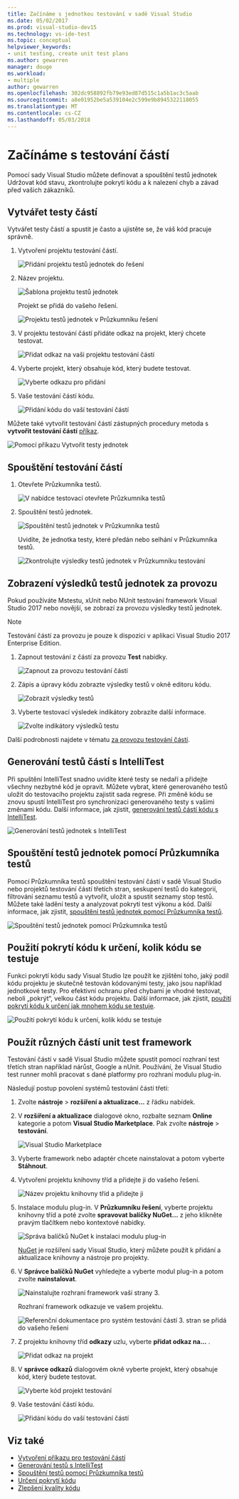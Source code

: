 ```yaml
---
title: Začínáme s jednotkou testování v sadě Visual Studio
ms.date: 05/02/2017
ms.prod: visual-studio-dev15
ms.technology: vs-ide-test
ms.topic: conceptual
helpviewer_keywords:
- unit testing, create unit test plans
ms.author: gewarren
manager: douge
ms.workload:
- multiple
author: gewarren
ms.openlocfilehash: 302dc958892fb79e93ed87d515c1a5b1ac3c5aab
ms.sourcegitcommit: a8e01952be5a539104e2c599e9b8945322118055
ms.translationtype: MT
ms.contentlocale: cs-CZ
ms.lasthandoff: 05/03/2018
---
```

# <a name="get-started-with-unit-testing"></a>Začínáme s testování částí

Pomocí sady Visual Studio můžete definovat a spouštění testů jednotek Udržovat kód stavu, zkontrolujte pokrytí kódu a k nalezení chyb a závad před vašich zákazníků.

## <a name="create-unit-tests"></a>Vytvářet testy částí

Vytvářet testy částí a spustit je často a ujistěte se, že váš kód pracuje správně.

1. Vytvoření projektu testování částí.

   ![Přidání projektu testů jednotek do řešení](media/createunittest1.png)

1. Název projektu.

   ![Šablona projektu testů jednotek](media/createunittest2.png)

   Projekt se přidá do vašeho řešení.

   ![Projektu testů jednotek v Průzkumníku řešení](media/createunittest5.png)

1. V projektu testování částí přidáte odkaz na projekt, který chcete testovat.

   ![Přidat odkaz na vaši projektu testování částí](media/createunittest6.png)

1. Vyberte projekt, který obsahuje kód, který budete testovat.

   ![Vyberte odkazu pro přidání](media/createunittest7.png)

1. Vaše testování částí kódu.

   ![Přidání kódu do vaší testování částí](media/createunittest8.png)

Můžete také vytvořit testování částí zástupných procedury metoda s **vytvořit testování částí** [příkaz](create-unit-tests-menu.md).

![Pomocí příkazu Vytvořit testy jednotek](media/createunittestcommand2.png)

## <a name="run-unit-tests"></a>Spouštění testování částí

1. Otevřete Průzkumníka testů.

   ![V nabídce testovací otevřete Průzkumníka testů](media/rununittest1.png)

1. Spouštění testů jednotek.

   ![Spouštění testů jednotek v Průzkumníka testů](media/rununittest2.png)

   Uvidíte, že jednotka testy, které předán nebo selhání v Průzkumníka testů.

   ![Zkontrolujte výsledky testů jednotek v Průzkumníku testování](media/rununittest3.png)

## <a name="view-live-unit-test-results"></a>Zobrazení výsledků testů jednotek za provozu

Pokud používáte Mstestu, xUnit nebo NUnit testování framework Visual Studio 2017 nebo novější, se zobrazí za provozu výsledky testů jednotek.

> [!NOTE]
> Testování částí za provozu je pouze k dispozici v aplikaci Visual Studio 2017 Enterprise Edition.

1. Zapnout testování z částí za provozu **Test** nabídky.

   ![Zapnout za provozu testování částí](media/live-test-results-start.png)

1. Zápis a úpravy kódu zobrazte výsledky testů v okně editoru kódu.

   ![Zobrazit výsledky testů](media/live-test-results-ui.png)

1. Vyberte testovací výsledek indikátory zobrazíte další informace.

   ![Zvolte indikátory výsledků testu](media/live-test-results-details.png)

Další podrobnosti najdete v tématu [za provozu testování částí](../test/live-unit-testing-intro.md).

## <a name="generate-unit-tests-with-intellitest"></a>Generování testů částí s IntelliTest

Při spuštění IntelliTest snadno uvidíte které testy se nedaří a přidejte všechny nezbytné kód je opravit. Můžete vybrat, které generovaného testů uložit do testovacího projektu zajistit sada regrese. Při změně kódu se znovu spustí IntelliTest pro synchronizaci generovaného testy s vašimi změnami kódu. Další informace, jak zjistit, [generování testů částí kódu s IntelliTest](../test/generate-unit-tests-for-your-code-with-intellitest.md).

![Generování testů jednotek s IntelliTest](media/intellitest.png)

## <a name="run-unit-tests-with-test-explorer"></a>Spouštění testů jednotek pomocí Průzkumníka testů

Pomocí Průzkumníka testů spouštění testování částí v sadě Visual Studio nebo projektů testování částí třetích stran, seskupení testů do kategorií, filtrování seznamu testů a vytvořit, uložit a spustit seznamy stop testů. Můžete také ladění testy a analyzovat pokrytí test výkonu a kód. Další informace, jak zjistit, [spouštění testů jednotek pomocí Průzkumníka testů](../test/run-unit-tests-with-test-explorer.md).

![Spouštění testů jednotek pomocí Průzkumníka testů](media/testexplorer.png)

## <a name="use-code-coverage-to-determine-how-much-code-is-being-tested"></a>Použití pokrytí kódu k určení, kolik kódu se testuje

Funkci pokrytí kódu sady Visual Studio lze použít ke zjištění toho, jaký podíl kódu projektu je skutečně testován kódovanými testy, jako jsou například jednotkové testy. Pro efektivní ochranu před chybami je vhodné testovat, neboli „pokrýt“, velkou část kódu projektu. Další informace, jak zjistit, [použití pokrytí kódu k určení jak mnohem kódu se testuje](../test/using-code-coverage-to-determine-how-much-code-is-being-tested.md).

![Použití pokrytí kódu k určení, kolik kódu se testuje](media/codecoverage.png)

## <a name="use-a-different-unit-test-framework"></a>Použít různých částí unit test framework

Testování částí v sadě Visual Studio můžete spustit pomocí rozhraní test třetích stran například nárůst, Google a nUnit. Používání, že Visual Studio test runner mohli pracovat s dané platformy pro rozhraní modulu plug-in.

Následují postup povolení systémů testování částí třetí:

1. Zvolte **nástroje** > **rozšíření a aktualizace...**  z řádku nabídek.

1. V **rozšíření a aktualizace** dialogové okno, rozbalte seznam **Online** kategorie a potom **Visual Studio Marketplace**. Pak zvolte **nástroje** > **testování**.

   ![Visual Studio Marketplace](media/extensions-and-updates-testing.png)

1. Vyberte framework nebo adaptér chcete nainstalovat a potom vyberte **Stáhnout**.

1. Vytvoření projektu knihovny tříd a přidejte ji do vašeho řešení.

   ![Název projektu knihovny tříd a přidejte ji](media/create3rdpartyunittest3.png)

1. Instalace modulu plug-in. V **Průzkumníku řešení**, vyberte projektu knihovny tříd a poté zvolte **spravovat balíčky NuGet...**  z jeho klikněte pravým tlačítkem nebo kontextové nabídky.

   ![Správa balíčků NuGet k instalaci modulu plug-in](media/create3rdpartyunittest3a.png)

   [NuGet](https://www.nuget.org/) je rozšíření sady Visual Studio, který můžete použít k přidání a aktualizace knihovny a nástroje pro projekty.

1. V **Správce balíčků NuGet** vyhledejte a vyberte modul plug-in a potom zvolte **nainstalovat**.

   ![Nainstalujte rozhraní framework vaší strany 3.](media/create3rdpartyunittest4.png)

   Rozhraní framework odkazuje ve vašem projektu.

   ![Referenční dokumentace pro systém testování částí 3. stran se přidá do vašeho řešení](media/create3rdpartyunittest6.png)

1. Z projektu knihovny tříd **odkazy** uzlu, vyberte **přidat odkaz na...** .

   ![Přidat odkaz na projekt](media/createunittest6.png)

1. V **správce odkazů** dialogovém okně vyberte projekt, který obsahuje kód, který budete testovat.

   ![Vyberte kód projekt testování](media/createunittest7.png)

1. Vaše testování částí kódu.

   ![Přidání kódu do vaší testování částí](media/create3rdpartyunittest7.png)

## <a name="see-also"></a>Viz také

* [Vytvoření příkazu pro testování částí](create-unit-tests-menu.md)
* [Generování testů s IntelliTest](generate-unit-tests-for-your-code-with-intellitest.md)
* [Spouštění testů pomocí Průzkumníka testů](run-unit-tests-with-test-explorer.md)
* [Určení pokrytí kódu](using-code-coverage-to-determine-how-much-code-is-being-tested.md)
* [Zlepšení kvality kódu](improve-code-quality.md)